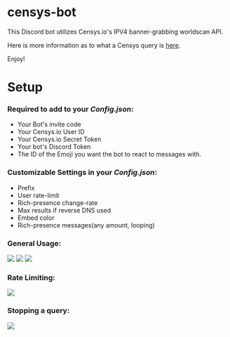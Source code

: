 # censys-bot

This Discord bot utilizes Censys.io's IPV4 banner-grabbing worldscan API.

Here is more information as to what a Censys query is [here](https://censys.io/ipv4/help).

Enjoy!

# Setup

### Required to add to your *Config.json*:
+ Your Bot's invite code
+ Your Censys.io User ID
+ Your Censys.io Secret Token
+ Your bot's Discord Token
+ The ID of the Emoji you want the bot to react to messages with.

### Customizable Settings in your *Config.json*:
+ Prefix
+ User rate-limit
+ Rich-presence change-rate
+ Max results if reverse DNS used
+ Embed color
+ Rich-presence messages(any amount, looping)

### General Usage:
![](https://cdn.discordapp.com/attachments/662081597171826739/762201037896679444/unknown.png)
![](https://cdn.discordapp.com/attachments/663456836581720086/762218780381544448/unknown.png)
![](https://cdn.discordapp.com/attachments/663456836581720086/762222998253207562/unknown.png)

### Rate Limiting:
![](https://cdn.discordapp.com/attachments/663456836581720086/762223883675631616/unknown.png)

### Stopping a query:
![](https://media.discordapp.net/attachments/663456836581720086/762225409315307540/unknown.png)
